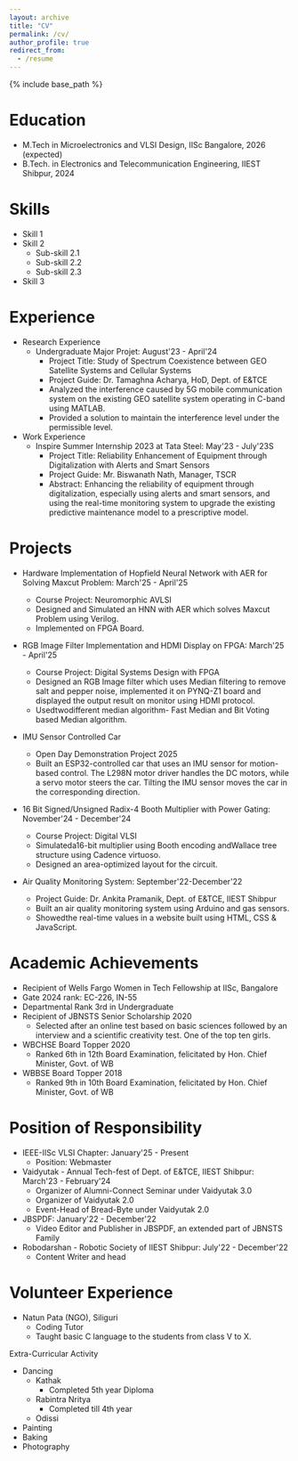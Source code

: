 ```yaml
---
layout: archive
title: "CV"
permalink: /cv/
author_profile: true
redirect_from:
  - /resume
---
```


{% include base_path %}

Education
======
* M.Tech in Microelectronics and VLSI Design, IISc Bangalore, 2026 (expected)
* B.Tech. in Electronics and Telecommunication Engineering, IIEST Shibpur, 2024

Skills
======
* Skill 1
* Skill 2
  * Sub-skill 2.1
  * Sub-skill 2.2
  * Sub-skill 2.3
* Skill 3

Experience
======
* Research Experience
  * Undergraduate Major Projet: August'23 - April'24
    * Project Title: Study of Spectrum Coexistence between GEO Satellite Systems and Cellular Systems
    * Project Guide: Dr. Tamaghna Acharya, HoD, Dept. of E&TCE
    * Analyzed the interference caused by 5G mobile communication system on the existing GEO satellite system operating in C-band using MATLAB.
    * Provided a solution to maintain the interference level under the permissible level.
* Work Experience
  * Inspire Summer Internship 2023 at Tata Steel: May'23 - July'23S
    * Project Title:  Reliability Enhancement of Equipment through Digitalization with Alerts and Smart Sensors
    * Project Guide: Mr. Biswanath Nath, Manager, TSCR
    * Abstract:  Enhancing the reliability of equipment through digitalization, especially using alerts and smart sensors, and using the real-time monitoring system to upgrade the existing predictive maintenance model to a prescriptive model.
  
Projects
=====
* Hardware Implementation of Hopfield Neural Network with AER for Solving Maxcut Problem: March'25 - April'25
  * Course Project: Neuromorphic AVLSI
  * Designed and Simulated an HNN with AER which solves Maxcut Problem using Verilog.
  * Implemented on FPGA Board.

* RGB Image Filter Implementation and HDMI Display on FPGA: March'25 - April'25
  * Course Project: Digital Systems Design with FPGA
  * Designed an RGB Image filter which uses Median filtering to remove salt and pepper noise, implemented it on PYNQ-Z1 board and displayed the output result on monitor using HDMI protocol.
  * Usedtwodifferent median algorithm- Fast Median and Bit Voting based Median algorithm.

* IMU Sensor Controlled Car
  * Open Day Demonstration Project 2025
  * Built an ESP32-controlled car that uses an IMU sensor for motion-based control. The L298N motor driver handles the DC motors, while a servo motor steers the car. Tilting the IMU sensor moves the car in the corresponding direction.

* 16 Bit Signed/Unsigned Radix-4 Booth Multiplier with Power Gating: November'24 - December'24
  * Course Project: Digital VLSI
  * Simulateda16-bit multiplier using Booth encoding andWallace tree structure using Cadence virtuoso.
  * Designed an area-optimized layout for the circuit.

* Air Quality Monitoring System: September'22-December'22
  * Project Guide: Dr. Ankita Pramanik, Dept. of E&TCE, IIEST Shibpur
  * Built an air quality monitoring system using Arduino and gas sensors.
  * Showedthe real-time values in a website built using HTML, CSS & JavaScript.

Academic Achievements
=====
* Recipient of Wells Fargo Women in Tech Fellowship at IISc, Bangalore
* Gate 2024 rank: EC-226, IN-55
* Departmental Rank 3rd in Undergraduate
* Recipient of JBNSTS Senior Scholarship 2020
  * Selected after an online test based on basic sciences followed by an interview and a scientific creativity test. One of the top ten girls.
* WBCHSE Board Topper 2020
  * Ranked 6th in 12th Board Examination, felicitated by Hon. Chief Minister, Govt. of WB
* WBBSE Board Topper 2018
  * Ranked 9th in 10th Board Examination, felicitated by Hon. Chief Minister, Govt. of WB

Position of Responsibility
=====
* IEEE-IISc VLSI Chapter: January'25 - Present
  * Position: Webmaster
* Vaidyutak - Annual Tech-fest of Dept. of E&TCE, IIEST Shibpur: March'23 - February'24
  * Organizer of Alumni-Connect Seminar under Vaidyutak 3.0
  * Organizer of Vaidyutak 2.0
  * Event-Head of Bread-Byte under Vaidyutak 2.0
* JBSPDF: January'22 - December'22
  * Video Editor and Publisher in JBSPDF, an extended part of JBNSTS Family
* Robodarshan - Robotic Society of IIEST Shibpur: July'22 - December'22
  * Content Writer and head

Volunteer Experience
=====
* Natun Pata (NGO), Siliguri
  * Coding Tutor
  * Taught basic C language to the students from class V to X.

Extra-Curricular Activity
* Dancing
  * Kathak
    * Completed 5th year Diploma
  * Rabintra Nritya
    * Completed till 4th year
  * Odissi
* Painting
* Baking
* Photography
<!-- Publications
======
  <ul>{% for post in site.publications reversed %}
    {% include archive-single-cv.html %}
  {% endfor %}</ul> -->
  
<!-- Talks
======
  <ul>{% for post in site.talks reversed %}
    {% include archive-single-talk-cv.html  %}
  {% endfor %}</ul> -->
  
<!-- Teaching
======
  <ul>{% for post in site.teaching reversed %}
    {% include archive-single-cv.html %}
  {% endfor %}</ul>
  
Service and leadership
======
* Currently signed in to 43 different slack teams -->
